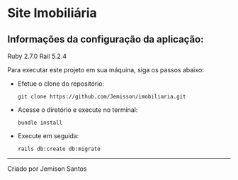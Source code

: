 # Site Imobiliária

## Informações da configuração da aplicação:
  Ruby 2.7.0
  Rail 5.2.4

Para executar este projeto em sua máquina, siga os passos abaixo:

* Efetue o clone do repositório:

      git clone https://github.com/Jemisson/imobiliaria.git

* Acesse o diretório e execute no terminal:

      bundle install

* Execute em seguida:

      rails db:create db:migrate

_____
Criado por Jemison Santos
